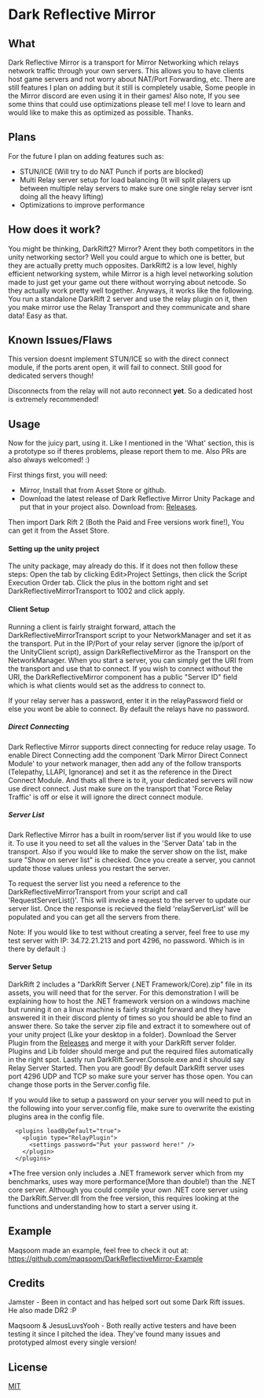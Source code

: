 # Dark Reflective Mirror

## What
Dark Reflective Mirror is a transport for Mirror Networking which relays network traffic through your own servers. This allows you to have clients host game servers and not worry about NAT/Port Forwarding, etc. There are still features I plan on adding but it still is completely usable, Some people in the Mirror discord are even using it in their games! Also note, If you see some thins that could use optimizations please tell me! I love to learn and would like to make this as optimized as possible. Thanks.


## Plans

For the future I plan on adding features such as:
* STUN/ICE (Will try to do NAT Punch if ports are blocked)
* Multi Relay server setup for load balancing (It will split players up between multiple relay servers to make sure one single relay server isnt doing all the heavy lifting)
* Optimizations to improve performance

## How does it work?

You might be thinking, DarkRift2? Mirror? Arent they both competitors in the unity networking sector? Well you could argue to which one is better, but they are actually pretty much opposites. DarkRift2 is a low level, highly efficient networking system, while Mirror is a high level networking solution made to just get your game out there without worrying about netcode. So they actually work pretty well together. Anyways, it works like the following. You run a standalone DarkRift 2 server and use the relay plugin on it, then you make mirror use the Relay Transport and they communicate and share data! Easy as that.

## Known Issues/Flaws
This version doesnt implement STUN/ICE so with the direct connect module, if the ports arent open, it will fail to connect. Still good for dedicated servers though!

Disconnects from the relay will not auto reconnect **yet**. So a dedicated host is extremely recommended!

## Usage

Now for the juicy part, using it. Like I mentioned in the 'What' section, this is a prototype so if theres problems, please report them to me. Also PRs are also always welcomed! :)

First things first, you will need:
* Mirror, Install that from Asset Store or github.
* Download the latest release of Dark Reflective Mirror Unity Package and put that in your project also. Download from: [Releases](https://github.com/Derek-R-S/Dark-Reflective-Mirror/releases).

Then import Dark Rift 2 (Both the Paid and Free versions work fine!), You can get it from the Asset Store.

#### Setting up the unity project

The unity package, may already do this. If it does not then follow these steps: Open the tab by clicking Edit>Project Settings, then click the Script Execution Order tab. Click the plus in the bottom right and set DarkReflectiveMirrorTransport to 1002 and click apply.

#### Client Setup
Running a client is fairly straight forward, attach the DarkReflectiveMirrorTransport script to your NetworkManager and set it as the transport. Put in the IP/Port of your relay server (ignore the ip/port of the UnityClient script), assign DarkReflectiveMirror as the Transport on the NetworkManager. When you start a server, you can simply get the URI from the transport and use that to connect. If you wish to connect without the URI, the DarkReflectiveMirror component has a public "Server ID" field which is what clients would set as the address to connect to. 

If your relay server has a password, enter it in the relayPassword field or else you wont be able to connect. By default the relays have no password.

##### Direct Connecting

Dark Reflective Mirror supports direct connecting for reduce relay usage. To enable Direct Connecting add the component 'Dark Mirror Direct Connect Module' to your network manager, then add any of the follow transports (Telepathy, LLAPI, Ignorance) and set it as the reference in the Direct Connect Module. And thats all there is to it, your dedicated servers will now use direct connect. Just make sure on the transport that 'Force Relay Traffic' is off or else it will ignore the direct connect module.

##### Server List

Dark Reflective Mirror has a built in room/server list if you would like to use it. To use it you need to set all the values in the 'Server Data' tab in the transport. Also if you would like to make the server show on the list, make sure "Show on server list" is checked. Once you create a server, you cannot update those values unless you restart the server.

To request the server list you need a reference to the DarkReflectiveMirrorTransport from your script and call 'RequestServerList()'. This will invoke a request to the server to update our server list. Once the response is recieved the field 'relayServerList' will be populated and you can get all the servers from there.
 
Note: If you would like to test without creating a server, feel free to use my test server with IP: 34.72.21.213 and port 4296, no password. Which is in there by default  :)

#### Server Setup
DarkRift 2 includes a "DarkRift Server (.NET Framework/Core).zip" file in its assets, you will need that for the server. For this demonstration I will be explaining how to host the .NET framework version on a windows machine but running it on a linux machine is fairly straight forward and they have answered it in their discord plenty of times so you should be able to find an answer there. So take the server zip file and extract it to somewhere out of your unity project (Like your desktop in a folder). Download the Server Plugin from the [Releases](https://github.com/Derek-R-S/Dark-Reflective-Mirror/releases) and merge it with your DarkRift server folder. Plugins and Lib folder should merge and put the required files automatically in the right spot. Lastly run DarkRift.Server.Console.exe and it should say Relay Server Started. Then you are good! By default DarkRift server uses port 4296 UDP and TCP so make sure your server has those open. You can change those ports in the Server.config file.

If you would like to setup a password on your server you will need to put in the following into your server.config file, make sure to overwrite the existing plugins area in the config file.

```
  <plugins loadByDefault="true">
    <plugin type="RelayPlugin">
      <settings password="Put your password here!" />
    </plugin>
  </plugins>

```

\*The free version only includes a .NET framework server which from my benchmarks, uses way more performance(More than double!) than the .NET core server. Although you could compile your own .NET core server using the DarkRift.Server.dll from the free version, this requires looking at the functions and understanding how to start a server using it.

## Example
Maqsoom made an example, feel free to check it out at: https://github.com/maqsoom/DarkReflectiveMirror-Example 

## Credits
Jamster - Been in contact and has helped sort out some Dark Rift issues. He also made DR2 :P

Maqsoom & JesusLuvsYooh - Both really active testers and have been testing it since I pitched the idea. They've found many issues and prototyped almost every single version!

## License
[MIT](https://choosealicense.com/licenses/mit/)

